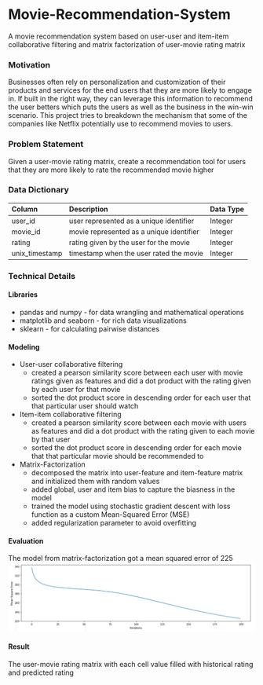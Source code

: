 # Movie-Recommendation-System
 A movie recommendation system based on user-user and item-item collaborative filtering and matrix factorization of user-movie rating matrix
 
 ### Motivation
 Businesses often rely on personalization and customization of their products and services for the end users that they are more likely to engage in. If built in the right way, they can leverage this information to recommend the user betters which puts the users as well as the business in the win-win scenario.
This project tries to breakdown the mechanism that some of the companies like Netflix potentially use to recommend movies to users.

### Problem Statement
Given a user-movie rating matrix, create a recommendation tool for users that they are more likely to rate the recommended movie higher

### Data Dictionary

| Column            | Description         | Data Type |
|:---               |:---                 |:----------|
| user_id     | user represented as a unique identifier      | Integer   |
| movie_id      | movie represented as a unique identifier   | Integer   |
| rating     | rating given by the user for the movie        | Integer   | 
| unix_timestamp     | timestamp when the user rated the movie   | Integer   |

### Technical Details

#### Libraries
* pandas and numpy - for data wrangling and mathematical operations
* matplotlib and seaborn - for rich data visualizations
* sklearn - for calculating pairwise distances

#### Modeling
* User-user collaborative filtering
  * created a pearson similarity score between each user with movie ratings given as features and did a dot product with the rating given by each user for that movie 
  * sorted the dot product score in descending order for each user that that particular user should watch
* Item-item collaborative filtering
  * created a pearson similarity score between each movie with users as features and did a dot product with the rating given to each movie by that user
  * sorted the dot product score in descending order for each movie that that particular movie should be recommended to
* Matrix-Factorization
  * decomposed the matrix into user-feature and item-feature matrix and initialized them with random values
  * added global, user and item bias to capture the biasness in the model
  * trained the model using stochastic gradient descent with loss function as a custom Mean-Squared Error (MSE)
  * added regularization parameter to avoid overfitting

#### Evaluation
The model from matrix-factorization got a mean squared error of 225
![movie-mse](https://github.com/hubaditya/Movie-Recommendation-System/blob/main/movie-mse.png)

#### Result
The user-movie rating matrix with each cell value filled with historical rating and predicted rating

